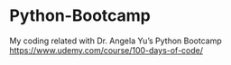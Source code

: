 # Python-Bootcamp

My coding related with Dr. Angela Yu’s Python Bootcamp
https://www.udemy.com/course/100-days-of-code/
